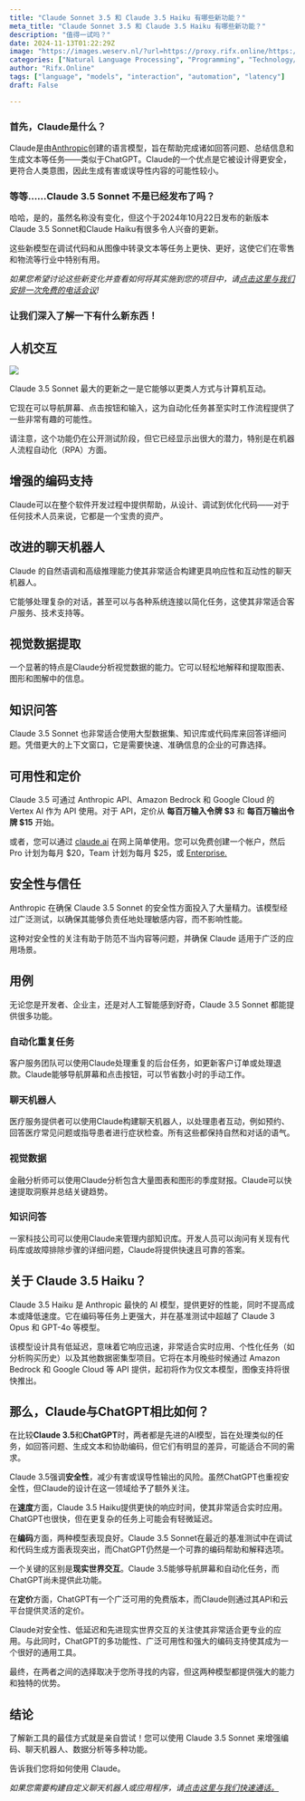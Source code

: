 ```yaml
---
title: "Claude Sonnet 3.5 和 Claude 3.5 Haiku 有哪些新功能？"
meta_title: "Claude Sonnet 3.5 和 Claude 3.5 Haiku 有哪些新功能？"
description: "值得一试吗？"
date: 2024-11-13T01:22:29Z
image: "https://images.weserv.nl/?url=https://proxy.rifx.online/https://cdn-images-1.readmedium.com/v2/resize:fit:800/1*CEMTDlHlMUX66-eoMcSOzg.png"
categories: ["Natural Language Processing", "Programming", "Technology/Web"]
author: "Rifx.Online"
tags: ["language", "models", "interaction", "automation", "latency"]
draft: False

---
```






### 首先，Claude是什么？

Claude是由[Anthropic](https://proxy.rifx.online/https://www.anthropic.com/)创建的语言模型，旨在帮助完成诸如回答问题、总结信息和生成文本等任务——类似于ChatGPT。Claude的一个优点是它被设计得更安全，更符合人类意图，因此生成有害或误导性内容的可能性较小。

### 等等……Claude 3\.5 Sonnet 不是已经发布了吗？

哈哈，是的，虽然名称没有变化，但这个于2024年10月22日发布的新版本Claude 3\.5 Sonnet和Claude Haiku有很多令人兴奋的更新。

这些新模型在调试代码和从图像中转录文本等任务上更快、更好，这使它们在零售和物流等行业中特别有用。

*如果您希望讨论这些新变化并查看如何将其实施到您的项目中，请[点击这里与我们安排一次免费的电话会议](https://proxy.rifx.online/https://calendly.com/woyera-ai/)!*

### 让我们深入了解一下有什么新东西！

## 人机交互

![](https://images.weserv.nl/?url=https://proxy.rifx.online/https://cdn-images-1.readmedium.com/v2/resize:fit:800/1*p1anQynliN8ihnT8X2VYqw.gif)

Claude 3.5 Sonnet 最大的更新之一是它能够以更类人方式与计算机互动。

它现在可以导航屏幕、点击按钮和输入，这为自动化任务甚至实时工作流程提供了一些非常有趣的可能性。

请注意，这个功能仍在公开测试阶段，但它已经显示出很大的潜力，特别是在机器人流程自动化（RPA）方面。

## 增强的编码支持

Claude可以在整个软件开发过程中提供帮助，从设计、调试到优化代码——对于任何技术人员来说，它都是一个宝贵的资产。

## 改进的聊天机器人

Claude 的自然语调和高级推理能力使其非常适合构建更具响应性和互动性的聊天机器人。

它能够处理复杂的对话，甚至可以与各种系统连接以简化任务，这使其非常适合客户服务、技术支持等。

## 视觉数据提取

一个显著的特点是Claude分析视觉数据的能力。它可以轻松地解释和提取图表、图形和图解中的信息。

## 知识问答

Claude 3\.5 Sonnet 也非常适合使用大型数据集、知识库或代码库来回答详细问题。凭借更大的上下文窗口，它是需要快速、准确信息的企业的可靠选择。

## 可用性和定价

Claude 3\.5 可通过 Anthropic API、Amazon Bedrock 和 Google Cloud 的 Vertex AI 作为 API 使用。对于 API，定价从 **每百万输入令牌 $3** 和 **每百万输出令牌 $15** 开始。

或者，您可以通过 [claude.ai](https://proxy.rifx.online/https://claude.ai/login?returnTo=%2F%3F) 在网上简单使用。您可以免费创建一个帐户，然后 Pro 计划为每月 $20，Team 计划为每月 $25，或 [Enterprise.](https://proxy.rifx.online/https://www.anthropic.com/pricing)

## 安全性与信任

Anthropic 在确保 Claude 3\.5 Sonnet 的安全性方面投入了大量精力。该模型经过广泛测试，以确保其能够负责任地处理敏感内容，而不影响性能。

这种对安全性的关注有助于防范不当内容等问题，并确保 Claude 适用于广泛的应用场景。

## 用例

无论您是开发者、企业主，还是对人工智能感到好奇，Claude 3.5 Sonnet 都能提供很多功能。

### 自动化重复任务

客户服务团队可以使用Claude处理重复的后台任务，如更新客户订单或处理退款。Claude能够导航屏幕和点击按钮，可以节省数小时的手动工作。

### 聊天机器人

医疗服务提供者可以使用Claude构建聊天机器人，以处理患者互动，例如预约、回答医疗常见问题或指导患者进行症状检查。所有这些都保持自然和对话的语气。

### 视觉数据

金融分析师可以使用Claude分析包含大量图表和图形的季度财报。Claude可以快速提取洞察并总结关键趋势。

### 知识问答

一家科技公司可以使用Claude来管理内部知识库。开发人员可以询问有关现有代码库或故障排除步骤的详细问题，Claude将提供快速且可靠的答案。

## 关于 Claude 3\.5 Haiku？

Claude 3\.5 Haiku 是 Anthropic 最快的 AI 模型，提供更好的性能，同时不提高成本或降低速度。它在编码等任务上更强大，并在基准测试中超越了 Claude 3 Opus 和 GPT\-4o 等模型。

该模型设计具有低延迟，意味着它响应迅速，非常适合实时应用、个性化任务（如分析购买历史）以及其他数据密集型项目。它将在本月晚些时候通过 Amazon Bedrock 和 Google Cloud 等 API 提供，起初将作为仅文本模型，图像支持将很快推出。

## 那么，Claude与ChatGPT相比如何？

在比较**Claude 3\.5**和**ChatGPT**时，两者都是先进的AI模型，旨在处理类似的任务，如回答问题、生成文本和协助编码，但它们有明显的差异，可能适合不同的需求。

Claude 3\.5强调**安全性**，减少有害或误导性输出的风险。虽然ChatGPT也重视安全性，但Claude的设计在这一领域给予了额外关注。

在**速度**方面，Claude 3\.5 Haiku提供更快的响应时间，使其非常适合实时应用。ChatGPT也很快，但在更复杂的任务上可能会有轻微延迟。

在**编码**方面，两种模型表现良好。Claude 3\.5 Sonnet在最近的基准测试中在调试和代码生成方面表现突出，而ChatGPT仍然是一个可靠的编码帮助和解释选项。

一个关键的区别是**现实世界交互**。Claude 3\.5能够导航屏幕和自动化任务，而ChatGPT尚未提供此功能。

在**定价**方面，ChatGPT有一个广泛可用的免费版本，而Claude则通过其API和云平台提供灵活的定价。

Claude对安全性、低延迟和先进现实世界交互的关注使其非常适合更专业的应用。与此同时，ChatGPT的多功能性、广泛可用性和强大的编码支持使其成为一个很好的通用工具。

最终，在两者之间的选择取决于您所寻找的内容，但这两种模型都提供强大的能力和独特的优势。

## 结论

了解新工具的最佳方式就是亲自尝试！您可以使用 Claude 3\.5 Sonnet 来增强编码、聊天机器人、数据分析等多种功能。

告诉我们您将如何使用 Claude。

*如果您需要构建自定义聊天机器人或应用程序，请[点击这里与我们快速通话。](https://proxy.rifx.online/https://calendly.com/woyera-ai/)*

